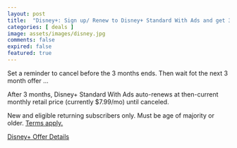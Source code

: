 ```yaml
---
layout: post
title:  "Disney+: Sign up/ Renew to Disney+ Standard With Ads and get 3 months for $1.99 per month; unknown end date"
categories: [ deals ]
image: assets/images/disney.jpg
comments: false
expired: false
featured: true
---
```


Set a reminder to cancel before the 3 months ends.  Then wait fot the next 3 month offer ...

After 3 months, Disney+ Standard With Ads auto-renews at then-current monthly retail price (currently $7.99/mo) until canceled.

New and eligible returning subscribers only. Must be age of majority or older. 
[Terms apply.](https://www.disneyplus.com/en-CA/welcome/affiliate-offer#modal-terms-affiliate-offer)

[Disney+ Offer Details](https://www.disneyplus.com/en-CA/welcome/affiliate-offer)

